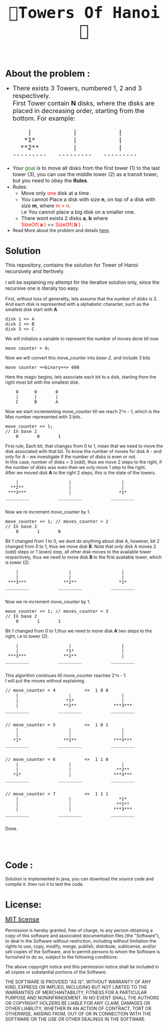 <div>
    <h1 style="text-align:center;font-size:50px;font-family:monospace;">🗼Towers Of Hanoi🗼</h1>
    <br>
    <h1>About the problem :</h1>
    <ul>
        <li style="font-size:20px;">
        There exists 3 Towers, numbered 1, 2 and 3 respectively.<br>
        First Tower contain <strong>N</strong> disks, where the disks are placed in decreasing order, starting from the bottom. For example: <br> 
            <pre>
    |           |           |
   *1*          |           |
  **2**         |           | 
---------   ---------   ---------</pre>
        </li>
        <li style="font-size:16px;">
        Your <l style="color:green;">goal</l> is to move all disks from the first tower (1) to the last tower (3), you can use the middle tower (2) as a transit tower, but you need to obey the <strong>Rules</strong>.
        </li>
        <li style="font-size:16px;">
        Rules:
            <ul>
                <li>Move only <l style="color:red">one</l> disk at a time.
                </li>
                <li>You cannot Place a disk with size <strong>n</strong>, on top of a disk with size <strong>m</strong>, where <l style="color:red">m > n</l>.
                <br>i.e You cannot place a big disk on a smaller one.
                </li>
                <li>There wont exists 2 disks <Strong>a</strong>,  <Strong>b</strong> where <br><l style="color:red">SizeOf(<Strong> a </strong>) </l>== <l style="color:red">SizeOf(<Strong> b </strong>) </l>.
                </li>
            </ul>
        </li>
        <li>
        Read More about the problem and details <a href="https://en.wikipedia.org/wiki/Tower_of_Hanoi">here</a>.
        </li>
    </ul>
    <h1>Solution</h1>
    <p style="font-size:16px;">This repository, contains the solution for Tower of Hanoi recursively and Itertively.</p>
    <p style="font-size:15px;">I will be explaining my attempt for the iterative solution only, since the recursive one is literally too easy.</p>
    <div>
    First, without loss of generality, lets assume that the number of disks is 3. And each disk is represented with a alphabetic character, such as the smallest disk start with <strong>A</strong><br>
    <pre>disk 1 => A
disk 2 => B
disk 3 => C</pre>
    We will initialize a variable to represent the number of moves done till now<pre>move_counter = 0;</pre> 
    Now we will convert this move_counter into <var>base-2</var>, and include 3 bits
    <pre>move_counter ==binary==> 000</pre>
    Here the magic begins,
    lets associate each bit to a disk, starting from the right most bit with the smallest disk.
    <pre>
    0      0       0
    |      |       |
    C      B       A</pre>
    </div>
    Now we start incrementing <var>move_counter</var> till we reach 2^n - 1, which is the Max number represented with 3 bits.
    <pre>move_counter += 1;
// In base 2 
    0       0       1
</pre>
    First rule, Each bit, that changes from 0 to 1, mean that we need to move the disk associated with that bit. To know the number of moves for disk A - and only for A - we investigate if the number of disks is even or not.<br>
    In this case, number of disks = 3 (odd), thus we move 2 steps to the right,
    if the number of disks was even then we only move 1 step to the right.<br>
    After we moved disk <strong>A</strong> to the right 2 steps, this is the state of the towers.
    <pre>
    |                   |                   |
  **2**                 |                   |
 ***3***                |                  *1*
_________           _________           _________
    </pre>
    Now we re increment <var>move_counter</var> by 1.
    <pre>move_counter += 1; // moves_counter = 2
// In base 2 
    0       1       0
</pre>
    Bit 1 changed from 1 to 0, we dont do anything about disk A, however, bit 2 changed from 0 to 1, thus we move disk <strong>B</strong>. Note that only disk A moves 2 (odd) steps or 1 (even) step, all other disk moves to the available tower respectively, thus we need to move disk  <strong>B</strong> to the first available tower, which is tower (2).
        <pre>
    |                   |                   |
    |                   |                   |
 ***3***              **2**                *1*
_________           _________           _________
    </pre>
    Now we re increment <var>move_counter</var> by 1.
    <pre>move_counter += 1; // moves_counter = 3
// In base 2 
    0       1       1
</pre>
Bit 1 changed from 0 to 1,thus we need to move disk  <strong>A</strong> two steps to the right, i.e to tower (2).
        <pre>
    |                   |                   |
    |                  *1*                  |
 ***3***              **2**                 |
_________           _________           _________
    </pre>
    This algorithm continues till move_counter reaches 2^n - 1.
    <br>
    I will put the moves without explaining.
        <pre>
// move_counter = 4           =>  1 0 0
    |                   |                   |
    |                  *1*                  |
    |                 **2**              ***3***
_________           _________           _________
    </pre>
        <pre>
// move_counter = 5           =>  1 0 1
    |                   |                   |
    |                   |                   |
   *1*                **2**              ***3***
_________           _________           _________
    </pre>
            <pre>
// move_counter = 6           =>  1 1 0
    |                   |                   |
    |                   |                 **2**
   *1*                  |                ***3***
_________           _________           _________
    </pre>
            <pre>
// move_counter = 7           =>  1 1 1
    |                   |                  *1*
    |                   |                 **2**
    |                   |                ***3***
_________           _________           _________
    </pre>
    Done.
</div>
<br>
<br>
<br>
<h1>
Code :
</h1>
Solution is implemented in java, you can download the source code and compile it. then run it to test the code.

<h1>
License:
</h1>
<a href="https://opensource.org/licenses/MIT" style="font-size:20px">MIT license</a><br>

Permission is hereby granted, free of charge, to any person obtaining a copy of this software and associated documentation files (the "Software"), to deal in the Software without restriction, including without limitation the rights to use, copy, modify, merge, publish, distribute, sublicense, and/or sell copies of the Software, and to permit persons to whom the Software is furnished to do so, subject to the following conditions:

The above copyright notice and this permission notice shall be included in all copies or substantial portions of the Software.

THE SOFTWARE IS PROVIDED "AS IS", WITHOUT WARRANTY OF ANY KIND, EXPRESS OR IMPLIED, INCLUDING BUT NOT LIMITED TO THE WARRANTIES OF MERCHANTABILITY, FITNESS FOR A PARTICULAR PURPOSE AND NONINFRINGEMENT. IN NO EVENT SHALL THE AUTHORS OR COPYRIGHT HOLDERS BE LIABLE FOR ANY CLAIM, DAMAGES OR OTHER LIABILITY, WHETHER IN AN ACTION OF CONTRACT, TORT OR OTHERWISE, ARISING FROM, OUT OF OR IN CONNECTION WITH THE SOFTWARE OR THE USE OR OTHER DEALINGS IN THE SOFTWARE.